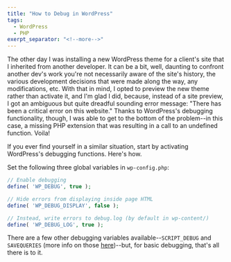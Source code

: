 ```yaml
---
title: "How to Debug in WordPress"
tags:
  - WordPress
  - PHP
exerpt_separator: "<!--more-->"
---
```


The other day I was installing a new WordPress theme for a client's site that I inherited from another developer. It can be a bit, well, daunting to confront another dev's work you're not necessarily aware of the site's history, the various development decisions that were made along the way, any modifications, etc. With that in mind, I opted to preview the new theme rather than activate it, and I'm glad I did, because, instead of a site preview, I got an ambiguous but quite dreadful sounding error message: "There has been a critical error on this website." Thanks to WordPress's debugging functionality, though, I was able to get to the bottom of the problem--in this case, a missing PHP extension that was resulting in a call to an undefined function. Voila!

<!--more-->

If you ever find yourself in a similar situation, start by activating WordPress's debugging functions. Here's how.

Set the following three global variables in `wp-config.php`:

```php
// Enable debugging
define( 'WP_DEBUG', true );

// Hide errors from displaying inside page HTML
define( 'WP_DEBUG_DISPLAY', false );

// Instead, write errors to debug.log (by default in wp-content/)
define( 'WP_DEBUG_LOG', true );
```

There are a few other debugging variables available--`SCRIPT_DEBUG` and `SAVEQUERIES` (more info on those [here](https://wordpress.org/documentation/article/debugging-in-wordpress/))--but, for basic debugging, that's all there is to it.
